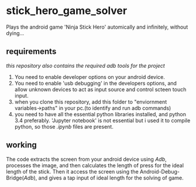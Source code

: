 # stick_hero_game_solver
Plays the android game 'Ninja Stick Hero' automically and infinitely, without dying...

## requirements
*this repository also contains the required adb tools for the project*
1. You need to enable developer options on your android device.
2. You need to enable 'usb debugging' in the developers options, and allow unknown devices to act as input source and control scteen touch input.
3. when you clone this repository, add this folder to "enviornment variables->paths" in your pc.(to identify and run adb commands)
4. you need to have all the essential python libraries installed, and python 3.4 preferably. 'Jupyter notebook' is not essential but i used it to compile python, so those *.ipynb* files are present.

## working

The code extracts the screen from your android device using *Adb*, processes the image, and then calculates the length of press for the ideal length of the stick.
Then it access the screen using the Android-Debug-Bridge(*Adb*), and gives a tap input of ideal length for the solving of game.
